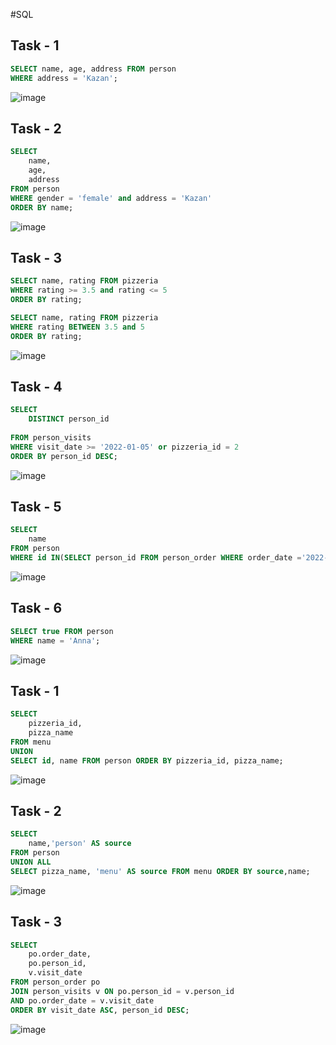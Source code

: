 #SQL

## Task - 1
```sql
SELECT name, age, address FROM person
WHERE address = 'Kazan';
```
![image](https://github.com/CheAm1337/select/assets/115126424/dab15b1a-1cdd-4490-8bae-4b0614cb8fc8)

## Task - 2
```sql
SELECT 
	name, 
	age, 
	address
FROM person
WHERE gender = 'female' and address = 'Kazan'
ORDER BY name;
```
![image](https://github.com/CheAm1337/select/assets/115126424/b2726008-c052-4080-b176-a4992f4a47db)

## Task - 3

```sql
SELECT name, rating FROM pizzeria
WHERE rating >= 3.5 and rating <= 5
ORDER BY rating;
```

```sql
SELECT name, rating FROM pizzeria
WHERE rating BETWEEN 3.5 and 5
ORDER BY rating;
```
![image](https://github.com/CheAm1337/select/assets/115126424/85106f9d-bd9a-4f0c-bece-ad613d621a15)

## Task - 4

```sql
SELECT 
	DISTINCT person_id
	
FROM person_visits
WHERE visit_date >= '2022-01-05' or pizzeria_id = 2
ORDER BY person_id DESC;
```
![image](https://github.com/CheAm1337/select/assets/115126424/90edbe1d-9347-4ee7-b89d-3f0e3981e41c)

## Task - 5

```sql
SELECT 
	name
FROM person
WHERE id IN(SELECT person_id FROM person_order WHERE order_date ='2022-01-01' or order_date = '2022-01-07' or order_date = '2022-01-07');
```
![image](https://github.com/CheAm1337/select/assets/115126424/c5ce4845-4b56-48f8-ac73-64e619594a1a)

## Task - 6

```sql
SELECT true FROM person
WHERE name = 'Anna';
```
![image](https://github.com/CheAm1337/select/assets/115126424/2d6e936e-c03d-45b5-b4b1-fb28cbfd8f5a)

## Task - 1

```sql
SELECT
	pizzeria_id,
	pizza_name
FROM menu
UNION
SELECT id, name FROM person ORDER BY pizzeria_id, pizza_name;
```
![image](https://github.com/CheAm1337/select/assets/115126424/f8a9eae8-3396-4a37-af06-6050a94865bd)


## Task - 2

```sql
SELECT
	name,'person' AS source
FROM person
UNION ALL
SELECT pizza_name, 'menu' AS source FROM menu ORDER BY source,name;
```
![image](https://github.com/CheAm1337/select/assets/115126424/43025240-4bbd-4100-82aa-40d854b9f78c)



## Task - 3

```sql
SELECT
	po.order_date,
	po.person_id,
	v.visit_date
FROM person_order po
JOIN person_visits v ON po.person_id = v.person_id
AND po.order_date = v.visit_date
ORDER BY visit_date ASC, person_id DESC;
```
![image](https://github.com/CheAm1337/select/assets/115126424/5bf336d2-1733-4159-ad63-06a685c51fa2)


